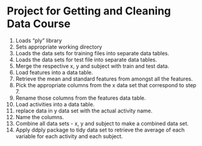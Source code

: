 # Project for Getting and Cleaning Data Course
1. Loads “ply” library
2. Sets appropriate working directory
3. Loads the data sets for training files into separate data tables.
4. Loads the data sets for test file into separate data tables.
5. Merge the respective x, y and subject with train and test data.
6. Load features into a data table.
7. Retrieve the mean and standard features from amongst all the features.
8. Pick the appropriate columns from the x data set that correspond to step 7.
9. Rename those columns from the features data table.
10. Load activities into a data table.
11. replace data in y data set with the actual activity name.
12. Name the columns.
13. Combine all data sets - x, y and subject to make a combined data set.
14. Apply ddply package to tidy data set to retrieve the average of each variable for each activity and each subject.
